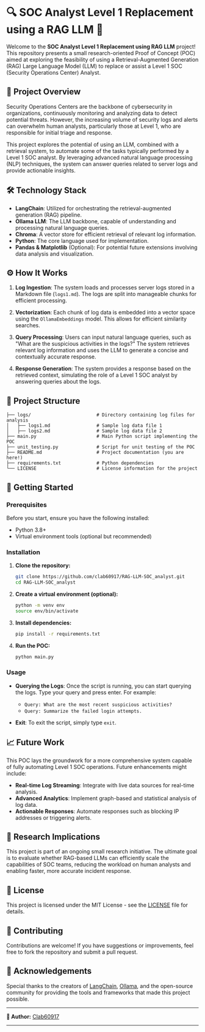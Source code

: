 # 🔍 SOC Analyst Level 1 Replacement using a RAG LLM 🚀

Welcome to the **SOC Analyst Level 1 Replacement using RAG LLM** project! This repository presents a small research-oriented Proof of Concept (POC) aimed at exploring the feasibility of using a Retrieval-Augmented Generation (RAG) Large Language Model (LLM) to replace or assist a Level 1 SOC (Security Operations Center) Analyst.

## 📜 Project Overview

Security Operations Centers are the backbone of cybersecurity in organizations, continuously monitoring and analyzing data to detect potential threats. However, the increasing volume of security logs and alerts can overwhelm human analysts, particularly those at Level 1, who are responsible for initial triage and response.

This project explores the potential of using an LLM, combined with a retrieval system, to automate some of the tasks typically performed by a Level 1 SOC analyst. By leveraging advanced natural language processing (NLP) techniques, the system can answer queries related to server logs and provide actionable insights.

## 🛠️ Technology Stack

- **LangChain**: Utilized for orchestrating the retrieval-augmented generation (RAG) pipeline.
- **Ollama LLM**: The LLM backbone, capable of understanding and processing natural language queries.
- **Chroma**: A vector store for efficient retrieval of relevant log information.
- **Python**: The core language used for implementation.
- **Pandas & Matplotlib** (Optional): For potential future extensions involving data analysis and visualization.

## ⚙️ How It Works

1. **Log Ingestion**: The system loads and processes server logs stored in a Markdown file (`logs1.md`). The logs are split into manageable chunks for efficient processing.

2. **Vectorization**: Each chunk of log data is embedded into a vector space using the `OllamaEmbeddings` model. This allows for efficient similarity searches.

3. **Query Processing**: Users can input natural language queries, such as "What are the suspicious activities in the logs?" The system retrieves relevant log information and uses the LLM to generate a concise and contextually accurate response.

4. **Response Generation**: The system provides a response based on the retrieved context, simulating the role of a Level 1 SOC analyst by answering queries about the logs.

## 📂 Project Structure

```
├── logs/                        # Directory containing log files for analysis
│   ├── logs1.md                 # Sample log data file 1
│   ├── logs2.md                 # Sample log data file 2
├── main.py                      # Main Python script implementing the POC
├── unit_testing.py              # Script for unit testing of the POC
├── README.md                    # Project documentation (you are here!)
├── requirements.txt             # Python dependencies
└── LICENSE                      # License information for the project

```

## 🚀 Getting Started

### Prerequisites

Before you start, ensure you have the following installed:

- Python 3.8+
- Virtual environment tools (optional but recommended)

### Installation

1. **Clone the repository:**

   ```bash
   git clone https://github.com/clab60917/RAG-LLM-SOC_analyst.git
   cd RAG-LLM-SOC_analyst
   ```

2. **Create a virtual environment (optional):**

   ```bash
   python -m venv env
   source env/bin/activate  
   ```

3. **Install dependencies:**

   ```bash
   pip install -r requirements.txt
   ```

4. **Run the POC:**

   ```bash
   python main.py
   ```

### Usage

- **Querying the Logs**: Once the script is running, you can start querying the logs. Type your query and press enter. For example:
  - `Query: What are the most recent suspicious activities?`
  - `Query: Summarize the failed login attempts.`

- **Exit**: To exit the script, simply type `exit`.

## 📈 Future Work

This POC lays the groundwork for a more comprehensive system capable of fully automating Level 1 SOC operations. Future enhancements might include:

- **Real-time Log Streaming**: Integrate with live data sources for real-time analysis.
- **Advanced Analytics**: Implement graph-based and statistical analysis of log data.
- **Actionable Responses**: Automate responses such as blocking IP addresses or triggering alerts.

## 🧠 Research Implications

This project is part of an ongoing small research initiative. The ultimate goal is to evaluate whether RAG-based LLMs can efficiently scale the capabilities of SOC teams, reducing the workload on human analysts and enabling faster, more accurate incident response.

## 📜 License

This project is licensed under the MIT License - see the [LICENSE](LICENSE) file for details.

## 🤝 Contributing

Contributions are welcome! If you have suggestions or improvements, feel free to fork the repository and submit a pull request.

## 🙏 Acknowledgements

Special thanks to the creators of [LangChain](https://github.com/hwchase17/langchain), [Ollama](https://www.ollama.ai/), and the open-source community for providing the tools and frameworks that made this project possible.

---

**👤 Author:** [Clab60917](https://github.com/clab60917)  

---